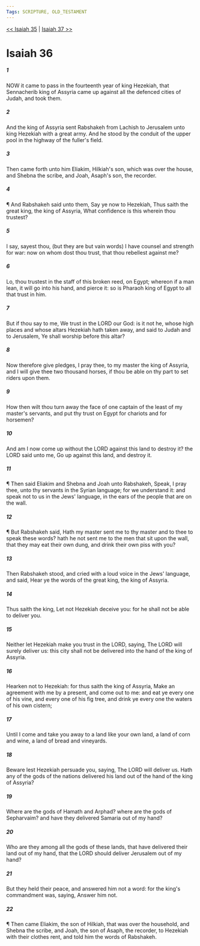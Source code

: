 ```yaml
---
Tags: SCRIPTURE, OLD_TESTAMENT
---
```


[<< Isaiah 35](OLD_TESTAMENT/23_Isaiah/Isaiah_35.md) | [Isaiah 37 >>](OLD_TESTAMENT/23_Isaiah/Isaiah_37.md)

# Isaiah 36

##### 1
 NOW it came to pass in the fourteenth year of king Hezekiah, that Sennacherib king of Assyria came up against all the defenced cities of Judah, and took them.
##### 2
 And the king of Assyria sent Rabshakeh from Lachish to Jerusalem unto king Hezekiah with a great army.  And he stood by the conduit of the upper pool in the highway of the fuller's field.
##### 3
 Then came forth unto him Eliakim, Hilkiah's son, which was over the house, and Shebna the scribe, and Joah, Asaph's son, the recorder.
##### 4
 ¶ And Rabshakeh said unto them, Say ye now to Hezekiah, Thus saith the great king, the king of Assyria, What confidence is this wherein thou trustest?
##### 5
 I say, sayest thou, (but they are but vain words) I have counsel and strength for war: now on whom dost thou trust, that thou rebellest against me?
##### 6
 Lo, thou trustest in the staff of this broken reed, on Egypt; whereon if a man lean, it will go into his hand, and pierce it: so is Pharaoh king of Egypt to all that trust in him.
##### 7
 But if thou say to me, We trust in the LORD our God: is it not he, whose high places and whose altars Hezekiah hath taken away, and said to Judah and to Jerusalem, Ye shall worship before this altar?
##### 8
 Now therefore give pledges, I pray thee, to my master the king of Assyria, and I will give thee two thousand horses, if thou be able on thy part to set riders upon them.
##### 9
 How then wilt thou turn away the face of one captain of the least of my master's servants, and put thy trust on Egypt for chariots and for horsemen?
##### 10
 And am I now come up without the LORD against this land to destroy it?  the LORD said unto me, Go up against this land, and destroy it.
##### 11
 ¶ Then said Eliakim and Shebna and Joah unto Rabshakeh, Speak, I pray thee, unto thy servants in the Syrian language; for we understand it: and speak not to us in the Jews' language, in the ears of the people that are on the wall.
##### 12
 ¶ But Rabshakeh said, Hath my master sent me to thy master and to thee to speak these words?  hath he not sent me to the men that sit upon the wall, that they may eat their own dung, and drink their own piss with you?
##### 13
 Then Rabshakeh stood, and cried with a loud voice in the Jews' language, and said, Hear ye the words of the great king, the king of Assyria.
##### 14
 Thus saith the king, Let not Hezekiah deceive you: for he shall not be able to deliver you.
##### 15
 Neither let Hezekiah make you trust in the LORD, saying, The LORD will surely deliver us: this city shall not be delivered into the hand of the king of Assyria.
##### 16
 Hearken not to Hezekiah: for thus saith the king of Assyria, Make an agreement with me by a present, and come out to me: and eat ye every one of his vine, and every one of his fig tree, and drink ye every one the waters of his own cistern;
##### 17
 Until I come and take you away to a land like your own land, a land of corn and wine, a land of bread and vineyards.
##### 18
 Beware lest Hezekiah persuade you, saying, The LORD will deliver us.  Hath any of the gods of the nations delivered his land out of the hand of the king of Assyria?
##### 19
 Where are the gods of Hamath and Arphad?  where are the gods of Sepharvaim?  and have they delivered Samaria out of my hand?
##### 20
 Who are they among all the gods of these lands, that have delivered their land out of my hand, that the LORD should deliver Jerusalem out of my hand?
##### 21
 But they held their peace, and answered him not a word: for the king's commandment was, saying, Answer him not.
##### 22
 ¶ Then came Eliakim, the son of Hilkiah, that was over the household, and Shebna the scribe, and Joah, the son of Asaph, the recorder, to Hezekiah with their clothes rent, and told him the words of Rabshakeh.
